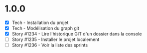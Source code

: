 # 1.0.0

  - [x] Tech - Installation du projet
  - [x] Tech - Modélisation du graph git
  - [x] Story #1234 - Lire l'historique GIT d'un dossier dans la console
  - [ ] Story #1235 - Installer le projet localement
  - [ ] Story #1236 - Voir la liste des sprints